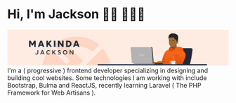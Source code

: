 # Hi, I'm Jackson 👋🏾 👩🏾‍💻

<img src="makinda-git.jpg" alt="banner that says Makinda Jackson - artist, designer and code lover">
I'm a ( progressive ) frontend developer specializing in designing and building cool websites. Some technologies I am working with include Bootstrap, Bulma and ReactJS, recently learning Laravel ( The PHP Framework for Web Artisans ).
